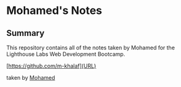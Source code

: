 # Mohamed's Notes
## Summary

This repository contains all of the notes taken by Mohamed for the Lighthouse Labs Web Development Bootcamp.

[https://github.com/m-khalaf](URL)

taken by [Mohamed](https://github.com/m-khalaf)